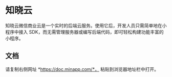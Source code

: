 # 知晓云

知晓云微信商业云是一个实时的后端云服务。使用它后，开发人员只需简单地在小程序中接入 SDK，而无需管理服务器或编写后端代码，即可轻松构建功能丰富的小程序。

## 文档
请复制右侧网址 *https://doc.minapp.com/*， 粘贴到浏览器地址栏中打开。